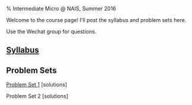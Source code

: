 % Intermediate Micro @ NAIS, Summer 2016

Welcome to the course page! I'll post the syllabus and problem sets here.

Use the Wechat group for questions.

## [Syllabus](syllabus.pdf)

## Problem Sets

[Problem Set 1](hw_01.pdf) [solutions]

Problem Set 2 [solutions]
